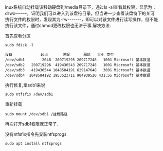 inux系统自动挂载该移动硬盘到/media目录下，通过ls -al查看其权限，显示为：drwx------，证明我们可以进入到该盘符目录，但当进一步查看该盘符下的某可执行文件的权限时，发现其为-rw-------，即可以对该文件进行读写操作，但不能执行该文件，通过chmod更改权限也无济于事.解决方法:



首先查看分区

```
sudo fdisk -l
```

```
设备             起点       末尾      扇区   大小 类型
/dev/sdb1        2048  209719295 209717248   100G Microsoft 基本数据
/dev/sdb2   209719296  419436543 209717248   100G Microsoft 基本数据
/dev/sdb3   419436544 1048584191 629147648   300G Microsoft 基本数据
/dev/sdb4  1048584192 1953523711 904939520 431.5G Microsoft 基本数据
```

执行修复,拿sdb1来说

```
sudo ntfsfix /dev/sdb1
```

重新挂载

```
sudo mount /dev/sdb1 /挂载路径
```

再次打开sdb1权限就正常了.



没有ntfsfix指令先安装ntfsprogs

```
sudo apt install ntfsprogs
```




